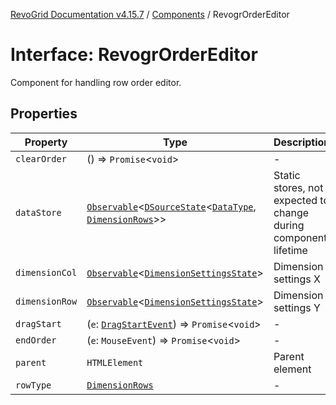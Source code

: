 [RevoGrid Documentation v4.15.7](README.md) / [Components](Namespace.Components.md) / RevogrOrderEditor

# Interface: RevogrOrderEditor

Component for handling row order editor.

## Properties

| Property | Type | Description | Defined in |
| ------ | ------ | ------ | ------ |
| `clearOrder` | () => `Promise`\<`void`\> | - | [src/components.d.ts:553](https://github.com/revolist/revogrid/blob/4b66617ba213e84ecc08d523780ce49415de163a/src/components.d.ts#L553) |
| `dataStore` | [`Observable`](TypeAlias.Observable.md)\<[`DSourceState`](TypeAlias.DSourceState.md)\<[`DataType`](TypeAlias.DataType.md), [`DimensionRows`](TypeAlias.DimensionRows.md)\>\> | Static stores, not expected to change during component lifetime | [src/components.d.ts:557](https://github.com/revolist/revogrid/blob/4b66617ba213e84ecc08d523780ce49415de163a/src/components.d.ts#L557) |
| `dimensionCol` | [`Observable`](TypeAlias.Observable.md)\<[`DimensionSettingsState`](Interface.DimensionSettingsState.md)\> | Dimension settings X | [src/components.d.ts:561](https://github.com/revolist/revogrid/blob/4b66617ba213e84ecc08d523780ce49415de163a/src/components.d.ts#L561) |
| `dimensionRow` | [`Observable`](TypeAlias.Observable.md)\<[`DimensionSettingsState`](Interface.DimensionSettingsState.md)\> | Dimension settings Y | [src/components.d.ts:565](https://github.com/revolist/revogrid/blob/4b66617ba213e84ecc08d523780ce49415de163a/src/components.d.ts#L565) |
| `dragStart` | (`e`: [`DragStartEvent`](Interface.DragStartEvent.md)) => `Promise`\<`void`\> | - | [src/components.d.ts:566](https://github.com/revolist/revogrid/blob/4b66617ba213e84ecc08d523780ce49415de163a/src/components.d.ts#L566) |
| `endOrder` | (`e`: `MouseEvent`) => `Promise`\<`void`\> | - | [src/components.d.ts:567](https://github.com/revolist/revogrid/blob/4b66617ba213e84ecc08d523780ce49415de163a/src/components.d.ts#L567) |
| `parent` | `HTMLElement` | Parent element | [src/components.d.ts:571](https://github.com/revolist/revogrid/blob/4b66617ba213e84ecc08d523780ce49415de163a/src/components.d.ts#L571) |
| `rowType` | [`DimensionRows`](TypeAlias.DimensionRows.md) | - | [src/components.d.ts:572](https://github.com/revolist/revogrid/blob/4b66617ba213e84ecc08d523780ce49415de163a/src/components.d.ts#L572) |
